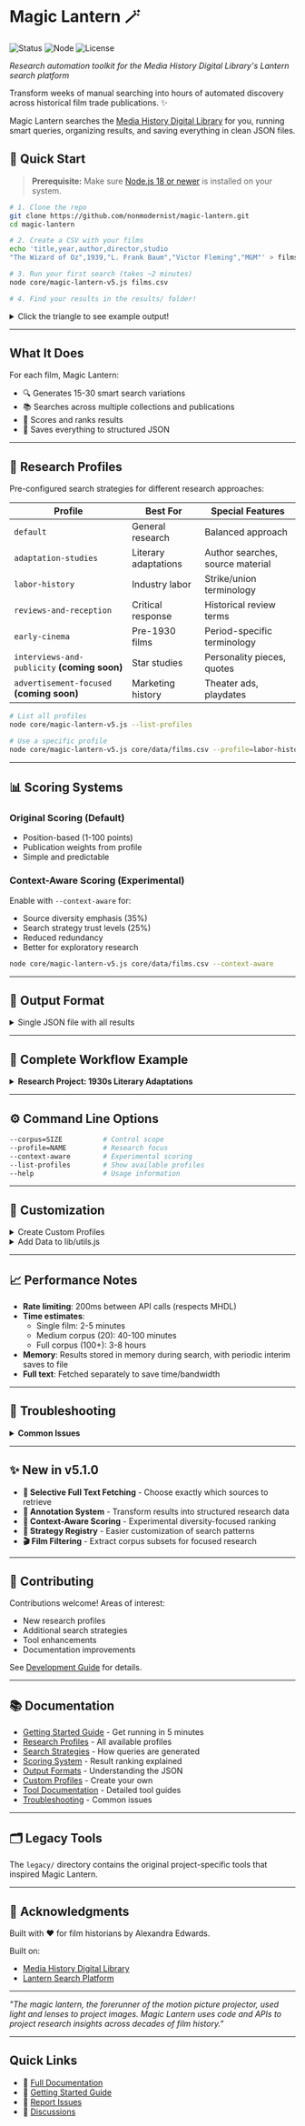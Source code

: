 # Magic Lantern 🪄

![Status](https://img.shields.io/badge/status-beta-yellow)
![Node](https://img.shields.io/badge/node-%3E%3D18-green)
![License](https://img.shields.io/badge/license-MIT-brightgreen)

*Research automation toolkit for the Media History Digital Library's Lantern search platform*

Transform weeks of manual searching into hours of automated discovery across historical film trade publications. ✨

Magic Lantern searches the [Media History Digital Library](https://lantern.mediahist.org/) for you, running smart queries, organizing results, and saving everything in clean JSON files.

## 🚀 Quick Start

> **Prerequisite:** Make sure [Node.js 18 or newer](https://nodejs.org/) is installed on your system.

```bash
# 1. Clone the repo
git clone https://github.com/nonmodernist/magic-lantern.git
cd magic-lantern

# 2. Create a CSV with your films
echo 'title,year,author,director,studio
"The Wizard of Oz",1939,"L. Frank Baum","Victor Fleming","MGM"' > films.csv

# 3. Run your first search (takes ~2 minutes)
node core/magic-lantern-v5.js films.csv

# 4. Find your results in the results/ folder!
```

<details>
<summary>Click the triangle to see example output!</summary>
    
```bash
✨ MAGIC LANTERN v5.1.0

🎭 Searching for: The Wizard of Oz (1939)
🔍 Running 25 search strategies...

✅ Found 523 results for "The Wizard of Oz"
✅ Found 489 results for "Wizard of Oz"  
✅ Found 234 results for "L. Frank Baum" "The Wizard of Oz"
✅ Found 156 results for "MGM" "The Wizard of Oz"
```

</details>

---

## What It Does
For each film, Magic Lantern:

- 🔍 Generates 15-30 smart search variations
- 📚 Searches across multiple collections and publications
- 🎯 Scores and ranks results
- 💾 Saves everything to structured JSON

---

## 🎯 Research Profiles

Pre-configured search strategies for different research approaches:

| Profile                    | Best For             | Special Features                 |
| -------------------------- | -------------------- | -------------------------------- |
| `default`                  | General research     | Balanced approach                |
| `adaptation-studies`       | Literary adaptations | Author searches, source material |
| `labor-history`            | Industry labor       | Strike/union terminology         |
| `reviews-and-reception`    | Critical response    | Historical review terms          |
| `early-cinema`             | Pre-1930 films       | Period-specific terminology      |
| `interviews-and-publicity` **(coming soon)** | Star studies         | Personality pieces, quotes       |
| `advertisement-focused` **(coming soon)**   | Marketing history    | Theater ads, playdates           |

```bash
# List all profiles
node core/magic-lantern-v5.js --list-profiles

# Use a specific profile
node core/magic-lantern-v5.js core/data/films.csv --profile=labor-history
```

---

## 📊 Scoring Systems

### Original Scoring (Default)
- Position-based (1-100 points)
- Publication weights from profile
- Simple and predictable

### Context-Aware Scoring (Experimental)
Enable with `--context-aware` for:
- Source diversity emphasis (35%)
- Search strategy trust levels (25%)
- Reduced redundancy
- Better for exploratory research

```bash
node core/magic-lantern-v5.js core/data/films.csv --context-aware
```

---

## 📁 Output Format

<details><summary>Single JSON file with all results</summary>

```json
{
  "film": {
    "title": "The Wizard of Oz",
    "year": "1939"
  },
  "totalUniqueSources": 145,
  "sources": [{
    "id": "variety137-1940-01_0054",
    "scoring": {
      "finalScore": 95.5,
      "publication": "variety"
    },
    "fullText": null,              // Filled by fetch-full-text
    "fullTextFetched": false,
    "annotations": {               // Added by annotation-helper
      "productionDates": [{
        "date": "1939-03-15",
        "dateType": "filming_start",
        "excerpt": "Principal photography commenced"
      }]
    }
  }]
}
```

</details>

---

## 🚀 Complete Workflow Example

<details><summary><b>Research Project: 1930s Literary Adaptations</b></summary>

```bash
# 1. Filter to 1930s films
node tools/filter-films.js all-films.csv --decade=1930 --output="1930s-films.csv"

# 2. Run focused search
node core/magic-lantern-v5.js 1930s-films.csv \
  --corpus=medium \
  --profile=adaptation-studies \
  --context-aware

# 3. Fetch promising sources
node tools/fetch-full-text.js results/search-results_[timestamp].json \
  --top=200 \
  --score-threshold=70

# 4. Annotate findings
node tools/annotation-helper.js results/search-results_[timestamp].json --interactive

# 5. Export for analysis
node tools/annotation-helper.js results/search-results_[timestamp].json \
  --export 1930s-adaptations.csv
```

</details>

---

## ⚙️ Command Line Options

```bash
--corpus=SIZE          # Control scope
--profile=NAME         # Research focus
--context-aware        # Experimental scoring
--list-profiles        # Show available profiles
--help                 # Usage information
```

---

## 🎨 Customization

<details><summary>Create Custom Profiles</summary>

```javascript
// config/profiles/my-research.profile.js
module.exports = {
  name: "My Research Focus",
  description: "Customized for my needs",
  
  searchStrategies: {
    weights: {
      'exact_title': 2.0,        // Prioritize
      'my_custom_strategy': 2.5, // Custom strategy
      'author_title': 0          // Skip
    }
  },
  
  publications: {
    weights: {
      "key_publication": 2.0,    // Boost important sources
      "irrelevant_pub": 0.5      // Downweight
    }
  }
};
```

</details>

<details><summary>Add Data to lib/utils.js</summary>
- Author name variations
- Studio abbreviations  
- Known stars by film
- Genre detection
</details>

---

## 📈 Performance Notes

- **Rate limiting**: 200ms between API calls (respects MHDL)
- **Time estimates**:
  - Single film: 2-5 minutes
  - Medium corpus (20): 40-100 minutes
  - Full corpus (100+): 3-8 hours
- **Memory**: Results stored in memory during search, with periodic interim saves to file
- **Full text**: Fetched separately to save time/bandwidth

---

## 🐛 Troubleshooting

<details><summary><b>Common Issues</b></summary>

**No results found**
- Check film title matches historical usage
- Verify year is correct
- Try different profile

**Profile not loading**
- Filename must end with `.profile.js`
- Check for syntax errors
- Verify `module.exports`

**Lantern unavailable**
- Check https://lantern.mediahist.org/
- Verify internet connection
- Try again later

</details>

---

## ✨ New in v5.1.0

- **📄 Selective Full Text Fetching** - Choose exactly which sources to retrieve
- **📝 Annotation System** - Transform results into structured research data
- **🔬 Context-Aware Scoring** - Experimental diversity-focused ranking
- **🎯 Strategy Registry** - Easier customization of search patterns
- **🎬 Film Filtering** - Extract corpus subsets for focused research

---

## 🤝 Contributing

Contributions welcome! Areas of interest:
- New research profiles
- Additional search strategies
- Tool enhancements
- Documentation improvements

See [Development Guide](./docs/DEVELOPMENT.md) for details.

---

## 📚 Documentation

- [Getting Started Guide](./docs/QUICKSTART.md) - Get running in 5 minutes
- [Research Profiles](./docs/RESEARCH-PROFILES.md) - All available profiles
- [Search Strategies](./docs/SEARCH-STRATEGIES.md) - How queries are generated
- [Scoring System](./docs/SCORING.md) - Result ranking explained
- [Output Formats](./docs/OUTPUT-FORMATS.md) - Understanding the JSON
- [Custom Profiles](./docs/CUSTOM-PROFILES.md) - Create your own
- [Tool Documentation](./docs/tools/) - Detailed tool guides
- [Troubleshooting](./docs/TROUBLESHOOTING.md) - Common issues

---

## 🗂️ Legacy Tools

The `legacy/` directory contains the original project-specific tools that inspired Magic Lantern.

---

## 🙏 Acknowledgments

Built with ❤️ for film historians by Alexandra Edwards.

Built on:
- [Media History Digital Library](https://mediahistoryproject.org/)
- [Lantern Search Platform](https://lantern.mediahist.org/)

---

*"The magic lantern, the forerunner of the motion picture projector, used light and lenses to project images. Magic Lantern uses code and APIs to project research insights across decades of film history."*

---

## Quick Links

- 📖 [Full Documentation](./docs/)
- 🚀 [Getting Started Guide](./docs/QUICKSTART.md)  
- 🐛 [Report Issues](https://github.com/nonmodernist/magic-lantern/issues)
- 💬 [Discussions](https://github.com/nonmodernist/magic-lantern/discussions)
